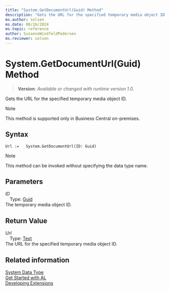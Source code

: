 ```yaml
---
title: "System.GetDocumentUrl(Guid) Method"
description: "Gets the URL for the specified temporary media object ID."
ms.author: solsen
ms.date: 08/26/2024
ms.topic: reference
author: SusanneWindfeldPedersen
ms.reviewer: solsen
---
```

[//]: # (START>DO_NOT_EDIT)
[//]: # (IMPORTANT:Do not edit any of the content between here and the END>DO_NOT_EDIT.)
[//]: # (Any modifications should be made in the .xml files in the ModernDev repo.)
# System.GetDocumentUrl(Guid) Method
> **Version**: _Available or changed with runtime version 1.0._

Gets the URL for the specified temporary media object ID.

> [!NOTE]
> This method is supported only in Business Central on-premises.

## Syntax
```AL
Url :=   System.GetDocumentUrl(ID: Guid)
```
> [!NOTE]
> This method can be invoked without specifying the data type name.
## Parameters
*ID*  
&emsp;Type: [Guid](../guid/guid-data-type.md)  
The temporary media object ID.  


## Return Value
*Url*  
&emsp;Type: [Text](../text/text-data-type.md)  
The URL for the specified temporary media object ID.


[//]: # (IMPORTANT: END>DO_NOT_EDIT)
## Related information
[System Data Type](system-data-type.md)  
[Get Started with AL](../../devenv-get-started.md)  
[Developing Extensions](../../devenv-dev-overview.md)